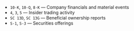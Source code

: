   - `10-K`, `10-Q`, `8-K` — Company financials and material events
  - `4`, `3`, `5` — Insider trading activity
  - `SC 13D`, `SC 13G` — Beneficial ownership reports
  - `S-1`, `S-3` — Securities offerings